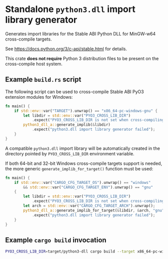 Standalone `python3.dll` import library generator
=================================================

Generates import libraries for the Stable ABI Python DLL
for MinGW-w64 cross-compile targets.

See <https://docs.python.org/3/c-api/stable.html> for details.

This crate **does not require** Python 3 distribution files
to be present on the cross-compile host system.

Example `build.rs` script
-------------------------

The following script can be used to cross-compile Stable ABI
PyO3 extension modules for Windows:

```rust
fn main() {
    if std::env::var("TARGET").unwrap() == "x86_64-pc-windows-gnu" {
        let libdir = std::env::var("PYO3_CROSS_LIB_DIR")
            .expect("PYO3_CROSS_LIB_DIR is not set when cross-compiling");
        python3_dll_a::generate_implib(&libdir)
            .expect("python3.dll import library generator failed");
    }
}
```

A compatible `python3.dll` import library will be automatically created in
the directory pointed by `PYO3_CROSS_LIB_DIR` environment variable.

If both 64-bit and 32-bit Windows cross-compile targets support is needed,
the more generic `generate_implib_for_target()` function must be used:

```rust
fn main() {
    if std::env::var("CARGO_CFG_TARGET_OS").unwrap() == "windows"
        && std::env::var("CARGO_CFG_TARGET_ENV").unwrap() == "gnu"
    {
        let libdir = std::env::var("PYO3_CROSS_LIB_DIR")
            .expect("PYO3_CROSS_LIB_DIR is not set when cross-compiling");
        let arch = std::env::var("CARGO_CFG_TARGET_ARCH").unwrap();
        python3_dll_a::generate_implib_for_target(&libdir, &arch, "gnu")
            .expect("python3.dll import library generator failed");
    }
}
```

Example `cargo build` invocation
--------------------------------

```sh
PYO3_CROSS_LIB_DIR=target/python3-dll cargo build --target x86_64-pc-windows-gnu
```
